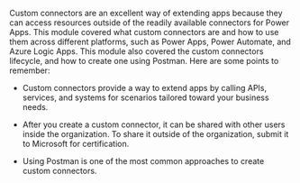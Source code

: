 Custom connectors are an excellent way of extending apps because they can access resources outside of the readily available connectors for Power Apps. This module covered what custom connectors are and how to use them across different platforms, such as Power Apps, Power Automate, and Azure Logic Apps. This module also covered the custom connectors lifecycle, and how to create one using Postman. Here are some points to remember:

-   Custom connectors provide a way to extend apps by calling APIs,
    services, and systems for scenarios tailored toward your business
    needs.

-   After you create a custom connector, it can be shared with other users
    inside the organization. To share it outside of the organization,
    submit it to Microsoft for certification.

-   Using Postman is one of the most common approaches to create custom
    connectors. 

